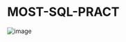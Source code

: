 # MOST-SQL-PRACT

![image](https://user-images.githubusercontent.com/20369800/167242961-987b5f83-6e87-4150-adc7-294c722fdf7b.png)
